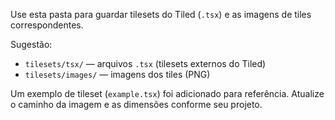 Use esta pasta para guardar tilesets do Tiled (`.tsx`) e as imagens de tiles correspondentes.

Sugestão:
- `tilesets/tsx/` — arquivos `.tsx` (tilesets externos do Tiled)
- `tilesets/images/` — imagens dos tiles (PNG)

Um exemplo de tileset (`example.tsx`) foi adicionado para referência. Atualize o caminho da imagem e as dimensões conforme seu projeto.

